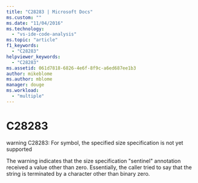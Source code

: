 ```yaml
---
title: "C28283 | Microsoft Docs"
ms.custom: ""
ms.date: "11/04/2016"
ms.technology: 
  - "vs-ide-code-analysis"
ms.topic: "article"
f1_keywords: 
  - "C28283"
helpviewer_keywords: 
  - "C28283"
ms.assetid: 061d7818-6826-4e6f-8f9c-a6ed687ee1b3
author: mikeblome
ms.author: mblome
manager: douge
ms.workload: 
  - "multiple"
---
```

# C28283
warning C28283: For symbol, the specified size specification is not yet supported  
  
 The warning indicates that the size specification "sentinel" annotation received a value other than zero. Essentially, the caller tried to say that the string is terminated by a character other than binary zero.